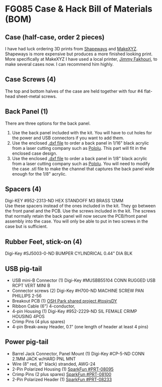 FG085 Case & Hack Bill of Materials (BOM)
=========================================

Case (half-case, order 2 pieces)  
----
I have had luck ordering 3D prints from [Shapeways](http://www.shapeways.com) and [MakeXYZ](http://www.makexyz.com).  Shapeways is more expensive but produces a more finished looking print.  More specifically at MakeXYZ I have used a local printer, [Jimmy Fakhouri](http://www.makexyz.com/printer/jimmyjack11@yahoo.com?printer=2771debf5bc034849d631421dd2aa280), to make several cases now.  I can recommend him highly.  

Case Screws (4)  
-----------
The top and bottom halves of the case are held together with four #4 flat-head sheet-metal screws.

Back Panel (1)  
----------
There are three options for the back panel.  
1. Use the back panel included with the kit.  You will have to cut holes for the power and USB connectors if you want to add them.
2. Use the enclosed [.dxf file](https://github.com/uChip/FG085-Case/blob/master/BackPanel1pc.DXF) to order a back panel in 1/16" black acrylic from a laser cutting company such as [Pololu](http://www.customlasercutting.com/).  This part will fit in the enclosed case design.
3. Use the enclosed [.dxf file](https://github.com/uChip/FG085-Case/blob/master/BackPanel1pc.DXF) to order a back panel in 1/8" black acrylic from a laser cutting company such as [Pololu](http://www.customlasercutting.com/).  You will need to modify the case .stl file to make the channel that captures the back panel wide enough for the 1/8" acrylic.

Spacers (4)  
-------
Digi-KEY #952-2313-ND HEX STANDOFF M3 BRASS 12MM  
Use these spacers instead of the ones included in the kit.  They go between the front panel and the PCB.  Use the screws included in the kit.  The screws that normally retain the back panel will now secure the PCB/front panel assembly into the case.  You will only be able to put in two screws in the case but is sufficient.

Rubber Feet, stick-on (4)  
---------------------
Digi-Key #SJ5003-0-ND BUMPER CYLINDRICAL 0.44" DIA BLK  

USB pig-tail  
------------
  - USB mini-B Connector (1)  Digi-Key #MUSBB55104 CONN RUGGED USB RCPT VERT MINI B  
  - Connector screws (2) Digi-Key #H700-ND MACHINE SCREW PAN PHILLIPS 2-56  
  - Breakout PCB (1)  [OSH Park shared project #tosjrsDY](https://oshpark.com/shared_projects/tosjrsDY)  
  - Ribbon Cable (6")  4-conductor, 
  - 4-pin Housing (1)  Digi-Key #952-2229-ND SIL FEMALE CRIMP HOUSING 4POS  
  - Crimp Pins (4 plus spares)  
  - 4-pin Break-away Header, 0.1" (one length of header at least 4 pins)  

Power pig-tail  
--------------
  - Barrel Jack Connector, Panel Mount (1)  Digi-Key #CP-5-ND CONN 2.1MM JACK w/HARD PNL MNT
  - Wire (8" red, 8" black)  stranded, AWG-24
  - 2-Pin Polarized Housing (1)  [SparkFun #PRT-08095](https://www.sparkfun.com/products/8095)
  - Crimp Pins (2 plus spares)  [SparkFun #PRT-08100](https://www.sparkfun.com/products/8100)
  - 2-Pin Polarized Header (1)  [SparkFun #PRT-08233](https://www.sparkfun.com/products/8233)
